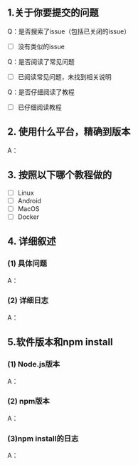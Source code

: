 <!--
反馈前请阅读

- 常见问题： https://github.com/EvineDeng/jd-base/wiki/FAQ
- 使用教程： https://github.com/EvineDeng/jd-base/wiki/Documents
- 请先在 issues 页面搜索你的问题，包括已关闭的issue，很可能已被解决。
-->

<!-- 这是隐藏的信息 -->
<!-- 👆这样括起来的信息将被隐藏，填写时注意不要写在里面。 -->

<!-- 点击编辑器上方的 preview 可预览效果 -->

<!--
⚠️请_完整_填写以下模板描述问题，否则反馈将会被系统关闭。
⚠️请_完整_填写以下模板描述问题，否则反馈将会被系统关闭。
⚠️请_完整_填写以下模板描述问题，否则反馈将会被系统关闭。
⚠️请_完整_填写以下模板描述问题，否则反馈将会被系统关闭。
⚠️请_完整_填写以下模板描述问题，否则反馈将会被系统关闭。
⚠️请_完整_填写以下模板描述问题，否则反馈将会被系统关闭。
⚠️请_完整_填写以下模板描述问题，否则反馈将会被系统关闭。
⚠️请_完整_填写以下模板描述问题，否则反馈将会被系统关闭。
⚠️请_完整_填写以下模板描述问题，否则反馈将会被系统关闭。
⚠️请_完整_填写以下模板描述问题，否则反馈将会被系统关闭。

（重要事情已经说了十遍😅）
-->

## 1.关于你要提交的问题

Q：是否搜索了issue（包括已关闭的issue）
- [ ] 没有类似的issue <!-- 将 "x" 填入中括号，即为选中 -->

Q：是否阅读了常见问题
- [ ] 已阅读常见问题，未找到相关说明 <!-- 将 "x" 填入中括号，即为选中 -->

Q：是否仔细阅读了教程
- [ ] 已仔细阅读教程 <!-- 将 "x" 填入中括号，即为选中 -->

## 2. 使用什么平台，精确到版本
A：

## 3. 按照以下哪个教程做的
<!-- 将 "x" 填入中括号，即为选中 -->
- [ ] Linux
- [ ] Android
- [ ] MacOS
- [ ] Docker

## 4. 详细叙述
### (1) 具体问题
A：

### (2) 详细日志
A：


<!-- 如果是运行以jd_开头并以.sh结尾的脚本，在日志出存在错误，需要额外提供以下信息 -->
<!-- 如果是运行以jd_开头并以.sh结尾的脚本，在日志出存在错误，需要额外提供以下信息 -->
<!-- 如果是运行以jd_开头并以.sh结尾的脚本，在日志出存在错误，需要额外提供以下信息 -->
## 5.软件版本和npm install
### (1) Node.js版本
<!-- 输入 node -v 或 nodejs -v 可查看 -->
A：

### (2) npm版本
<!-- 输入 npm -v 可查看 -->
A：

### (3)npm install的日志
<!-- 在scripts文件夹下运行npm install 的日志-->
A：

